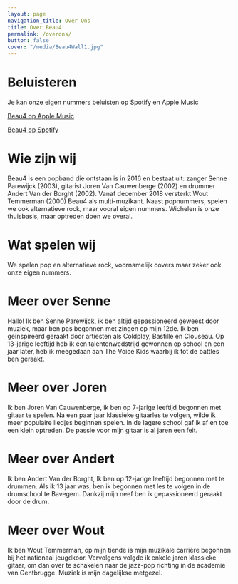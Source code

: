 ```yaml
---
layout: page
navigation_title: Over Ons
title: Over Beau4
permalink: /overons/
button: false
cover: "/media/Beau4Wall1.jpg"
---
```


# Beluisteren

Je kan onze eigen nummers beluisten op Spotify en Apple Music

[Beau4 op Apple Music](https://music.apple.com/be/artist/beau4/1594260516)

[Beau4 op Spotify](https://open.spotify.com/artist/4x6XJ9uidnXxyAKXceeI5k?si=vcw-jx0sQrqdtYV-8rUgiQ)

# Wie zijn wij

Beau4 is een popband die ontstaan is in 2016 en bestaat uit: zanger Senne Parewijck (2003), gitarist Joren Van Cauwenberge (2002) en drummer Andert Van der Borght (2002).
Vanaf december 2018 versterkt Wout Temmerman (2000) Beau4 als multi-muzikant.
Naast popnummers, spelen we ook alternatieve rock, maar vooral eigen nummers. 
Wichelen is onze thuisbasis, maar optreden doen we overal.

# Wat spelen wij

We spelen pop en alternatieve rock, voornamelijk covers maar zeker ook onze eigen nummers.

# Meer over Senne

Hallo! Ik ben Senne Parewijck, ik ben altijd gepassioneerd geweest door muziek, maar ben pas begonnen met zingen op mijn 12de.
Ik ben geïnspireerd geraakt door artiesten als Coldplay, Bastille en Clouseau.
Op 13-jarige leeftijd heb ik een talentenwedstrijd gewonnen op school en een jaar later, heb ik meegedaan aan The Voice Kids waarbij ik tot de battles ben geraakt.

# Meer over Joren

Ik ben Joren Van Cauwenberge, ik ben op 7-jarige leeftijd begonnen met gitaar te spelen.
Na een paar jaar klassieke gitaarles te volgen, wilde ik meer populaire liedjes beginnen spelen.
In de lagere school gaf ik af en toe een klein optreden. De passie voor mijn gitaar is al jaren een feit.

# Meer over Andert 

Ik ben Andert Van der Borght, Ik ben op 12-jarige leeftijd begonnen met te drummen. Als ik 13 jaar was, ben ik begonnen met les te volgen in de drumschool te Bavegem.
Dankzij mijn neef ben ik gepassioneerd geraakt door de drum.

# Meer over Wout 

Ik ben Wout Temmerman, op mijn tiende is mijn muzikale carrière begonnen bij het nationaal jeugdkoor. Vervolgens volgde ik enkele jaren klassieke gitaar, om dan over te schakelen naar de jazz-pop richting in de academie van Gentbrugge. Muziek is mijn dagelijkse metgezel.

